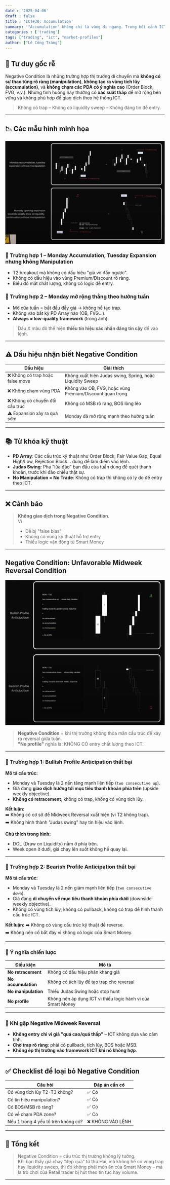 ```yaml
---
date : '2025-04-06'
draft : false
title : 'ICT#30: Accumulation'
summary: '"Accumulation" không chỉ là vùng đi ngang. Trong bối cảnh ICT, nó là **giai đoạn Smart Money tích trữ vị thế**, thường xảy ra vào thứ Hai – thứ Ba, với mục đích tạo điều kiện cho một đợt mở rộng (expansion) sau đó.'
categories : ['trading']
tags: ["trading", "ict", "market-profiles"]
author: ["Lê Công Tráng"]
---
```


## 🧠 Tư duy gốc rễ

Negative Condition là những trường hợp thị trường di chuyển mà **không có sự thao túng rõ ràng (manipulation)**, **không tạo ra vùng tích lũy (accumulation)**, và **không chạm các PDA có ý nghĩa cao** (Order Block, FVG, v.v.). Những tình huống này thường có **xác suất thấp** để mở rộng bền vững và không phù hợp để giao dịch theo hệ thống ICT.

> Không có trap – Không có liquidity sweep – Không đáng tin để entry.

---

## 📉 Các mẫu hình minh họa

![alt text](image.png)

### 🔹 Trường hợp 1 – Monday Accumulation, Tuesday Expansion nhưng **không Manipulation**

- T2 breakout mà không có dấu hiệu "giả vờ đẩy ngược".
- Không có dấu hiệu vào vùng Premium/Discount rõ ràng.
- Biểu đồ mất chất lượng, không có logic để entry.

### 🔹 Trường hợp 2 – Monday mở rộng thẳng theo hướng tuần

- Mở cửa tuần = bắt đầu đẩy giá → không hề tạo trap.
- Không vào bất kỳ PD Array nào (OB, FVG...).
- **Always = low-quality framework** (trong ảnh).

> Dấu X màu đỏ thể hiện **thiếu tín hiệu xác nhận đáng tin cậy** để vào lệnh.

---

## ⚠️ Dấu hiệu nhận biết Negative Condition

| Dấu hiệu                        | Giải thích                                                |
| ------------------------------- | --------------------------------------------------------- |
| ❌ Không có trap hoặc false move | Không xuất hiện Judas swing, Spring, hoặc Liquidity Sweep |
| ❌ Không chạm vùng PDA           | Không vào OB, FVG, hoặc vùng Premium/Discount quan trọng  |
| ❌ Không có chuyển đổi cấu trúc  | Không có MSB rõ ràng, BOS lỏng lẻo                        |
| ⚠️ Expansion xảy ra quá sớm      | Monday đã mở rộng mạnh theo hướng tuần                    |

---

## 📚 Từ khóa kỹ thuật

- **PD Array**: Các cấu trúc kỹ thuật như Order Block, Fair Value Gap, Equal High/Low, Rejection Block... dùng để làm điểm vào lệnh.
- **Judas Swing**: Pha "lừa đảo" ban đầu của tuần dùng để quét thanh khoản, trước khi đảo chiều thật sự.
- **No Manipulation = No Trade**: Không có trap thì không có lý do để entry theo ICT.

---

## ❌ Cảnh báo

> **Không giao dịch trong Negative Condition**.  
> Vì
>
> - Dễ bị "false bias"
> - Không có vùng kỹ thuật hỗ trợ entry
> - Thiếu logic vận động từ Smart Money

---

## **Negative Condition: Unfavorable Midweek Reversal Condition**

![alt text](image-1.png)

> **Negative Condition** = khi thị trường không thỏa mãn cấu trúc để xảy ra reversal giữa tuần.  
> **"No profile"** nghĩa là: KHÔNG CÓ entry chất lượng theo ICT.

---

### 🔺 Trường hợp 1: **Bullish Profile Anticipation thất bại**

**Mô tả cấu trúc:**

- Monday và Tuesday là 2 nến tăng mạnh liên tiếp (`two consecutive up`).
- Giá đang **giao dịch hướng tới mục tiêu thanh khoản phía trên** (upside weekly objective).
- **Không có retracement**, không có trap, không có vùng tích lũy.

**Kết luận:**  
➡️ Không có cơ sở để Midweek Reversal xuất hiện (vì T2 không trap).  
➡️ Không hình thành "Judas swing" hay tín hiệu vào lệnh.

**Chú thích trong hình:**

- DOL (Draw on Liquidity) nằm ở phía trên.
- Week open ở dưới, giá chạy lên suốt không hề quay lại.

---

### 🔻 Trường hợp 2: **Bearish Profile Anticipation thất bại**

**Mô tả cấu trúc:**

- Monday và Tuesday là 2 nến giảm mạnh liên tiếp (`two consecutive down`).
- Giá đang **di chuyển về mục tiêu thanh khoản phía dưới** (downside weekly objective).
- Không có vùng tích lũy, không có pullback, không có trap để hình thành cấu trúc ICT.

**Kết luận:**
➡️ Không có vùng cấu trúc kỹ thuật để reverse.  
➡️ Không nên cố bắt đáy vì không có logic của Smart Money.

---

### 🧠 Ý nghĩa chiến lược

| Điều kiện | Mô tả |
|----------|--------|
| **No retracement** | Không có dấu hiệu phản kháng giá |
| **No accumulation** | Không có tích lũy để tạo trap cho reversal |
| **No manipulation** | Thiếu Judas Swing hoặc stop hunt |
| **No profile** | Không nên áp dụng ICT vì thiếu logic hành vi của Smart Money |

---

### 🛑 Khi gặp Negative Midweek Reversal

- **Không entry chỉ vì giá "quá cao/quá thấp"** – ICT không dựa vào cảm tính.
- **Chờ trap rõ ràng**: phải có pullback, tích lũy, BOS hoặc MSB.
- **Không ép thị trường vào framework ICT khi nó không hợp**.

---

## ✅ Checklist để loại bỏ Negative Condition

| Câu hỏi                             | Đáp án cần có    |
| ----------------------------------- | ---------------- |
| Có vùng tích lũy T2-T3 không?       | ✅ Có             |
| Có tín hiệu manipulation?           | ✅ Có             |
| Có BOS/MSB rõ ràng?                 | ✅ Có             |
| Có về chạm PDA zone?                | ✅ Có             |
| Nếu 1 trong 4 yếu tố trên không có? | ❌ KHÔNG VÀO LỆNH |

---

## 🧭 Tổng kết

> Negative Condition = cấu trúc thị trường không lý tưởng.  
> Khi bạn thấy giá chạy “đẹp quá” từ thứ Hai, mà không hề có vùng trap hay liquidity sweep, thì đó không phải món ăn của Smart Money – mà là trò chơi của Retail trader bị hút theo tin tức hay volume.

---
